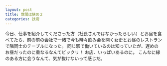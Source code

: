 ```yaml
---
layout: post
title: 世間は狭め２
categories: 技術
---
```


今日、仕事を紹介してくださった方（社長さんではなかったらしい）とお昼を食べてたら、前の前の会社で一緒で今も時々飲み会を開く女史とお昼のレストランで隣同士のテーブルになった。
同じ駅で働いているのは知っていたが、遅めのお昼だったのに重なるなんてビックリ！
お店、いっぱいあるのに。
こんなに縁のある方に会うなんて、気が抜けないって感じだ。
